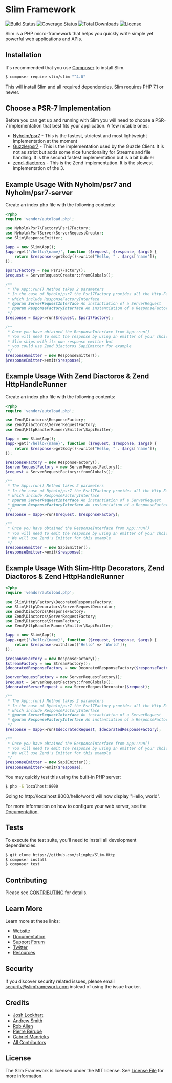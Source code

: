 # Slim Framework

[![Build Status](https://travis-ci.org/slimphp/Slim.svg?branch=4.x)](https://travis-ci.org/slimphp/Slim)
[![Coverage Status](https://coveralls.io/repos/github/slimphp/Slim/badge.svg?branch=4.x)](https://coveralls.io/github/slimphp/Slim?branch=4.x)
[![Total Downloads](https://poser.pugx.org/slim/slim/downloads)](https://packagist.org/packages/slim/slim)
[![License](https://poser.pugx.org/slim/slim/license)](https://packagist.org/packages/slim/slim)

Slim is a PHP micro-framework that helps you quickly write simple yet powerful web applications and APIs.

## Installation

It's recommended that you use [Composer](https://getcomposer.org/) to install Slim.

```bash
$ composer require slim/slim "^4.0"
```

This will install Slim and all required dependencies. Slim requires PHP 7.1 or newer.

## Choose a PSR-7 Implementation

Before you can get up and running with Slim you will need to choose a PSR-7 implementation that best fits your application. A few notable ones:
- [Nyholm/psr7](https://github.com/Nyholm/psr7) - This is the fastest, strictest and most lightweight implementation at the moment
- [Guzzle/psr7](https://github.com/guzzle/psr7) - This is the implementation used by the Guzzle Client. It is not as strict but adds some nice functionality for Streams and file handling. It is the second fastest implementation but is a bit bulkier
- [zend-diactoros](https://github.com/zendframework/zend-diactoros) - This is the Zend implementation. It is the slowest implementation of the 3. 

## Example Usage With Nyholm/psr7 and Nyholm/psr7-server

Create an index.php file with the following contents:

```php
<?php
require 'vendor/autoload.php';

use Nyholm\Psr7\Factory\Psr17Factory;
use Nyholm\Psr7Server\ServerRequestCreator;
use Slim\ResponseEmitter;

$app = new Slim\App();
$app->get('/hello/{name}', function ($request, $response, $args) {
    return $response->getBody()->write("Hello, " . $args['name']);
});

$psr17Factory = new Psr17Factory();
$request = ServerRequestCreator::fromGlobals();

/**
 * The App::run() Method takes 2 parameters
 * In the case of Nyholm/psr7 the Psr17Factory provides all the Http-Factories in one class
 * which include ResponseFactoryInterface
 * @param ServerRequestInterface An instantiation of a ServerRequest
 * @param ResponseFactoryInterface An instantiation of a ResponseFactory
 */
$response = $app->run($request, $psr17Factory);

/**
 * Once you have obtained the ResponseInterface from App::run()
 * You will need to emit the response by using an emitter of your choice
 * Slim ships with its own response emitter but 
 * you could use Zend Diactoros SapiEmitter for example
 */
$responseEmitter = new ResponseEmitter();
$responseEmitter->emit($response);
```

## Example Usage With Zend Diactoros & Zend HttpHandleRunner

Create an index.php file with the following contents:

```php
<?php
require 'vendor/autoload.php';

use Zend\Diactoros\ResponseFactory;
use Zend\Diactoros\ServerRequestFactory;
use Zend\HttpHandlerRunner\Emitter\SapiEmitter;

$app = new Slim\App();
$app->get('/hello/{name}', function ($request, $response, $args) {
    return $response->getBody()->write("Hello, " . $args['name']);
});

$responseFactory = new ResponseFactory();
$serverRequestFactory = new ServerRequestFactory();
$request = ServerRequestFactory::fromGlobals();

/**
 * The App::run() Method takes 2 parameters
 * In the case of Nyholm/psr7 the Psr17Factory provides all the Http-Factories in one class
 * which include ResponseFactoryInterface
 * @param ServerRequestInterface An instantiation of a ServerRequest
 * @param ResponseFactoryInterface An instantiation of a ResponseFactory
 */
$response = $app->run($request, $responseFactory);

/**
 * Once you have obtained the ResponseInterface from App::run()
 * You will need to emit the response by using an emitter of your choice
 * We will use Zend's Emitter for this example
 */
$responseEmitter = new SapiEmitter();
$responseEmitter->emit($response);
```

## Example Usage With Slim-Http Decorators, Zend Diactoros & Zend HttpHandleRunner
```php
<?php
require 'vendor/autoload.php';

use Slim\Http\Factory\DecoratedResponseFactory;
use Slim\Http\Decorators\ServerRequestDecorator;
use Zend\Diactoros\ResponseFactory;
use Zend\Diactoros\ServerRequestFactory;
use Zend\Diactoros\StreamFactory;
use Zend\HttpHandlerRunner\Emitter\SapiEmitter;

$app = new Slim\App();
$app->get('/hello/{name}', function ($request, $response, $args) {
    return $response->withJson(['Hello' => 'World']);
});

$responseFactory = new ResponseFactory();
$streamFactory = new StreamFactory();
$decoratedResponseFactory = new DecoratedResponseFactory($responseFactory, $streamFactory);

$serverRequestFactory = new ServerRequestFactory();
$request = ServerRequestFactory::fromGlobals();
$decoratedServerRequest = new ServerRequestDecorator($request);

/**
 * The App::run() Method takes 2 parameters
 * In the case of Nyholm/psr7 the Psr17Factory provides all the Http-Factories in one class
 * which include ResponseFactoryInterface
 * @param ServerRequestInterface An instantiation of a ServerRequest
 * @param ResponseFactoryInterface An instantiation of a ResponseFactory
 */
$response = $app->run($decoratedRequest, $decoratedResponseFactory);

/**
 * Once you have obtained the ResponseInterface from App::run()
 * You will need to emit the response by using an emitter of your choice
 * We will use Zend's Emitter for this example
 */
$responseEmitter = new SapiEmitter();
$responseEmitter->emit($response);
```

You may quickly test this using the built-in PHP server:
```bash
$ php -S localhost:8000
```

Going to http://localhost:8000/hello/world will now display "Hello, world".

For more information on how to configure your web server, see the [Documentation](https://www.slimframework.com/docs/start/web-servers.html).

## Tests
To execute the test suite, you'll need to install all development dependencies.

```bash
$ git clone https://github.com/slimphp/Slim-Http
$ composer install
$ composer test
```

## Contributing

Please see [CONTRIBUTING](CONTRIBUTING.md) for details.

## Learn More

Learn more at these links:

- [Website](https://www.slimframework.com)
- [Documentation](https://www.slimframework.com/docs/start/installation.html)
- [Support Forum](http://discourse.slimframework.com)
- [Twitter](https://twitter.com/slimphp)
- [Resources](https://github.com/xssc/awesome-slim)

## Security

If you discover security related issues, please email security@slimframework.com instead of using the issue tracker.

## Credits

- [Josh Lockhart](https://github.com/codeguy)
- [Andrew Smith](https://github.com/silentworks)
- [Rob Allen](https://github.com/akrabat)
- [Pierre Bérubé](https://github.com/l0gicgate)
- [Gabriel Manricks](https://github.com/gmanricks)
- [All Contributors](../../contributors)

## License

The Slim Framework is licensed under the MIT license. See [License File](LICENSE.md) for more information.
